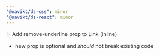 ```yaml
---
"@navikt/ds-css": minor
"@navikt/ds-react": minor
---
```


:sparkles: Add remove-underline prop to Link (inline)

- new prop is optional and _should_ not break existing code

